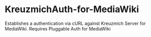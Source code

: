 # KreuzmichAuth-for-MediaWiki
Establishes a authentication via cURL against Kreuzmich Server for MediaWiki. Requires Pluggable Auth for MediaWiki
